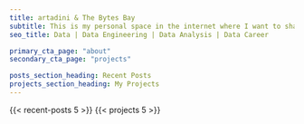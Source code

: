 ```yaml
---
title: artadini & The Bytes Bay
subtitle: This is my personal space in the internet where I want to share my ideas, path in the world of data and provide a space to explore. The Bytes Bay is my personal blog in which I will publish the new "ships" docking.
seo_title: Data | Data Engineering | Data Analysis | Data Career

primary_cta_page: "about"
secondary_cta_page: "projects"

posts_section_heading: Recent Posts
projects_section_heading: My Projects
---
```


{{< recent-posts 5 >}}
{{< projects 5 >}}
